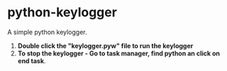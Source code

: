 # python-keylogger

A simple python keylogger.

1. **Double click the "keylogger.pyw" file to run the keylogger**
2. **To stop the keylogger - Go to task manager, find python an click on end task**.

